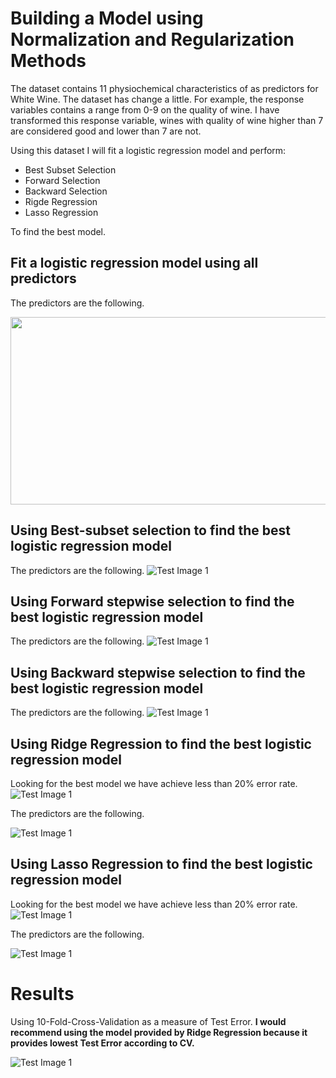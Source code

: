 # Building a Model using Normalization and Regularization Methods


The dataset contains 11 physiochemical characteristics of as predictors for White Wine. The dataset has change a little. For example, the response variables contains a range from 0-9 on the quality of wine. I have transformed this response variable, wines with quality of wine higher than 7 are considered good and lower than 7 are not.


Using this dataset I will fit a logistic regression model and perform:

- Best Subset Selection
- Forward Selection
- Backward Selection
- Rigde Regression
- Lasso Regression

To find the best model.


## Fit a logistic regression model using all predictors

The predictors are the following.

<img src="https://github.com/JaimeGoB/Model-Building-Variable-Selection-Methods/blob/main/data/full.png" width="600" height="300" />

## Using Best-subset selection to find the best logistic regression model
The predictors are the following.
![Test Image 1](https://github.com/JaimeGoB/Model-Building-Variable-Selection-Methods/blob/main/data/best.png)

## Using Forward stepwise selection to find the best logistic regression model
The predictors are the following.
![Test Image 1](https://github.com/JaimeGoB/Model-Building-Variable-Selection-Methods/blob/main/data/forward.png)

## Using Backward stepwise selection to find the best logistic regression model
The predictors are the following.
![Test Image 1](https://github.com/JaimeGoB/Model-Building-Variable-Selection-Methods/blob/main/data/backward.png)


## Using Ridge Regression to find the best logistic regression model
Looking for the best model we have achieve less than 20% error rate.
![Test Image 1](https://github.com/JaimeGoB/Model-Building-Variable-Selection-Methods/blob/main/data/ridge_plot.png)



The predictors are the following.

![Test Image 1](https://github.com/JaimeGoB/Model-Building-Variable-Selection-Methods/blob/main/data/ridge.png)


## Using Lasso Regression to find the best logistic regression model
Looking for the best model we have achieve less than 20% error rate.
![Test Image 1](https://github.com/JaimeGoB/Model-Building-Variable-Selection-Methods/blob/main/data/lasso_plot.png)



The predictors are the following.

![Test Image 1](https://github.com/JaimeGoB/Model-Building-Variable-Selection-Methods/blob/main/data/lasso.png)

# Results

Using 10-Fold-Cross-Validation as a measure of Test Error.
**I would recommend using the model provided by Ridge Regression because it provides lowest Test Error according to CV.**

![Test Image 1](https://github.com/JaimeGoB/Model-Building-Variable-Selection-Methods/blob/main/data/results.png)





